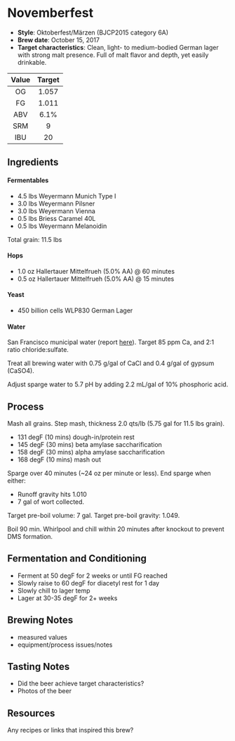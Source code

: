 # Novemberfest

* **Style**: Oktoberfest/Märzen (BJCP2015 category 6A)
* **Brew date**: October 15, 2017
* **Target characteristics**: Clean, light- to medium-bodied German lager with strong malt presence. Full of malt flavor and depth, yet easily drinkable.

| Value      | Target |
| :--------: |:------:|
| OG         | 1.057  | 
| FG         | 1.011  | 
| ABV        | 6.1%   |   
| SRM        | 9      |   
| IBU        | 20     |   

## Ingredients

#### Fermentables

* 4.5 lbs Weyermann Munich Type I
* 3.0 lbs Weyermann Pilsner
* 3.0 lbs Weyermann Vienna
* 0.5 lbs Briess Caramel 40L
* 0.5 lbs Weyermann Melanoidin

Total grain: 11.5 lbs

#### Hops

* 1.0 oz Hallertauer Mittelfrueh (5.0% AA) @ 60 minutes
* 0.5 oz Hallertauer Mittelfrueh (5.0% AA) @ 15 minutes

#### Yeast

* 450 billion cells WLP830 German Lager

#### Water

San Francisco municipal water (report [here](http://www.sfwater.org/index.aspx?page=634)). Target 85 ppm Ca, and 2:1 ratio chloride:sulfate.

Treat all brewing water with 0.75 g/gal of CaCl and 0.4 g/gal of gypsum (CaSO4).

Adjust sparge water to 5.7 pH by adding 2.2 mL/gal of 10% phosphoric acid.

## Process

Mash all grains. Step mash, thickness 2.0 qts/lb (5.75 gal for 11.5 lbs grain).

* 131 degF (10 mins) dough-in/protein rest
* 145 degF (30 mins) beta amylase saccharification
* 158 degF (30 mins) alpha amylase saccharification
* 168 degF (10 mins) mash out

Sparge over 40 minutes (~24 oz per minute or less). End sparge when either:

* Runoff gravity hits 1.010
* 7 gal of wort collected.

Target pre-boil volume: 7 gal. Target pre-boil gravity: 1.049.

Boil 90 min. Whirlpool and chill within 20 minutes after knockout to prevent DMS formation.

## Fermentation and Conditioning

* Ferment at 50 degF for 2 weeks or until FG reached
* Slowly raise to 60 degF for diacetyl rest for 1 day
* Slowly chill to lager temp
* Lager at 30-35 degF for 2+ weeks

## Brewing Notes

  - measured values
  - equipment/process issues/notes

## Tasting Notes

* Did the beer achieve target characteristics?
* Photos of the beer

## Resources

Any recipes or links that inspired this brew?
